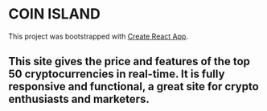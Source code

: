 # COIN ISLAND

This project was bootstrapped with [Create React App](https://github.com/facebook/create-react-app).

## This site gives the price and features of the top 50 cryptocurrencies in real-time. It is fully responsive and functional, a great site for crypto enthusiasts and marketers.
